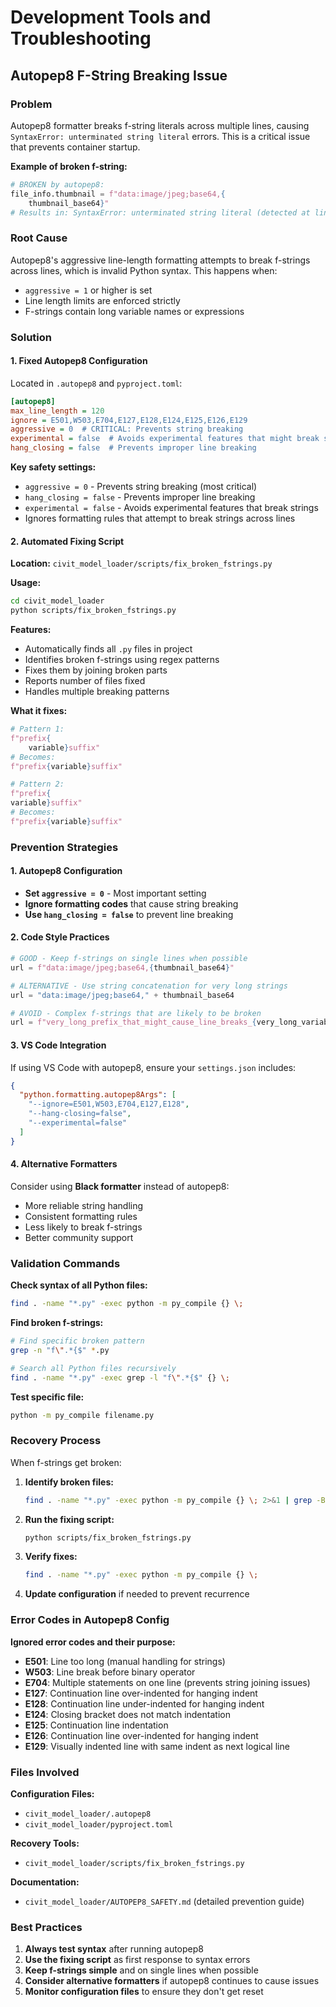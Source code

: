 # Development Tools and Troubleshooting

## Autopep8 F-String Breaking Issue

### Problem

Autopep8 formatter breaks f-string literals across multiple lines, causing `SyntaxError: unterminated string literal` errors. This is a critical issue that prevents container startup.

**Example of broken f-string:**

```python
# BROKEN by autopep8:
file_info.thumbnail = f"data:image/jpeg;base64,{
    thumbnail_base64}"
# Results in: SyntaxError: unterminated string literal (detected at line X)
```

### Root Cause

Autopep8's aggressive line-length formatting attempts to break f-strings across lines, which is invalid Python syntax. This happens when:

- `aggressive = 1` or higher is set
- Line length limits are enforced strictly
- F-strings contain long variable names or expressions

### Solution

#### 1. Fixed Autopep8 Configuration

Located in `.autopep8` and `pyproject.toml`:

```ini
[autopep8]
max_line_length = 120
ignore = E501,W503,E704,E127,E128,E124,E125,E126,E129
aggressive = 0  # CRITICAL: Prevents string breaking
experimental = false  # Avoids experimental features that might break strings
hang_closing = false  # Prevents improper line breaking
```

**Key safety settings:**

- `aggressive = 0` - Prevents string breaking (most critical)
- `hang_closing = false` - Prevents improper line breaking  
- `experimental = false` - Avoids experimental features that break strings
- Ignores formatting rules that attempt to break strings across lines

#### 2. Automated Fixing Script

**Location:** `civit_model_loader/scripts/fix_broken_fstrings.py`

**Usage:**

```bash
cd civit_model_loader
python scripts/fix_broken_fstrings.py
```

**Features:**

- Automatically finds all `.py` files in project
- Identifies broken f-strings using regex patterns
- Fixes them by joining broken parts
- Reports number of files fixed
- Handles multiple breaking patterns

**What it fixes:**

```python
# Pattern 1:
f"prefix{
    variable}suffix"
# Becomes:
f"prefix{variable}suffix"

# Pattern 2:
f"prefix{
variable}suffix"
# Becomes:
f"prefix{variable}suffix"
```

### Prevention Strategies

#### 1. Autopep8 Configuration

- **Set `aggressive = 0`** - Most important setting
- **Ignore formatting codes** that cause string breaking
- **Use `hang_closing = false`** to prevent line breaking

#### 2. Code Style Practices

```python
# GOOD - Keep f-strings on single lines when possible
url = f"data:image/jpeg;base64,{thumbnail_base64}"

# ALTERNATIVE - Use string concatenation for very long strings
url = "data:image/jpeg;base64," + thumbnail_base64

# AVOID - Complex f-strings that are likely to be broken
url = f"very_long_prefix_that_might_cause_line_breaks_{very_long_variable_name}_with_suffix"
```

#### 3. VS Code Integration

If using VS Code with autopep8, ensure your `settings.json` includes:

```json
{
  "python.formatting.autopep8Args": [
    "--ignore=E501,W503,E704,E127,E128",
    "--hang-closing=false",
    "--experimental=false"
  ]
}
```

#### 4. Alternative Formatters

Consider using **Black formatter** instead of autopep8:

- More reliable string handling
- Consistent formatting rules
- Less likely to break f-strings
- Better community support

### Validation Commands

**Check syntax of all Python files:**

```bash
find . -name "*.py" -exec python -m py_compile {} \;
```

**Find broken f-strings:**

```bash
# Find specific broken pattern
grep -n "f\".*{$" *.py

# Search all Python files recursively
find . -name "*.py" -exec grep -l "f\".*{$" {} \;
```

**Test specific file:**

```bash
python -m py_compile filename.py
```

### Recovery Process

When f-strings get broken:

1. **Identify broken files:**

   ```bash
   find . -name "*.py" -exec python -m py_compile {} \; 2>&1 | grep -B1 "unterminated string"
   ```

2. **Run the fixing script:**

   ```bash
   python scripts/fix_broken_fstrings.py
   ```

3. **Verify fixes:**

   ```bash
   find . -name "*.py" -exec python -m py_compile {} \;
   ```

4. **Update configuration** if needed to prevent recurrence

### Error Codes in Autopep8 Config

**Ignored error codes and their purpose:**

- **E501**: Line too long (manual handling for strings)
- **W503**: Line break before binary operator
- **E704**: Multiple statements on one line (prevents string joining issues)
- **E127**: Continuation line over-indented for hanging indent
- **E128**: Continuation line under-indented for hanging indent
- **E124**: Closing bracket does not match indentation
- **E125**: Continuation line indentation
- **E126**: Continuation line over-indented for hanging indent
- **E129**: Visually indented line with same indent as next logical line

### Files Involved

**Configuration Files:**

- `civit_model_loader/.autopep8`
- `civit_model_loader/pyproject.toml`

**Recovery Tools:**

- `civit_model_loader/scripts/fix_broken_fstrings.py`

**Documentation:**

- `civit_model_loader/AUTOPEP8_SAFETY.md` (detailed prevention guide)

### Best Practices

1. **Always test syntax** after running autopep8
2. **Use the fixing script** as first response to syntax errors
3. **Keep f-strings simple** and on single lines when possible
4. **Consider alternative formatters** if autopep8 continues to cause issues
5. **Monitor configuration files** to ensure they don't get reset

